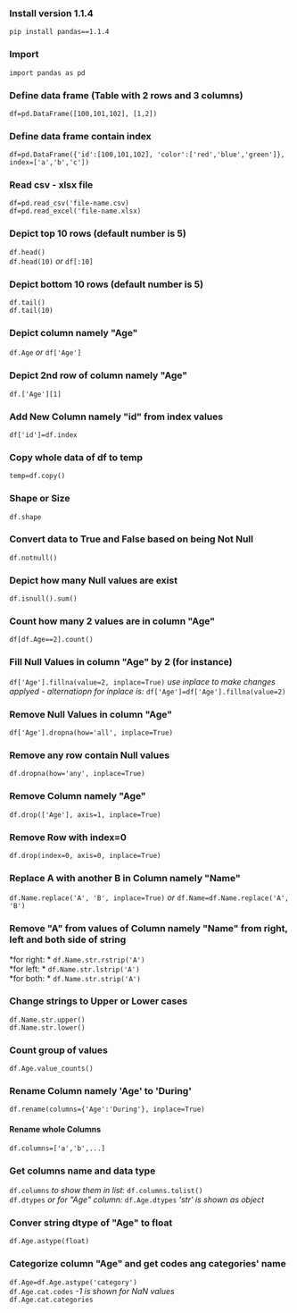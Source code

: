 ### Install version 1.1.4
`pip install pandas==1.1.4`

### Import
`import pandas as pd`

### Define data frame (Table with 2 rows and 3 columns)
`df=pd.DataFrame([100,101,102], [1,2])`

### Define data frame contain index
`df=pd.DataFrame({'id':[100,101,102], 'color':['red','blue','green']}, index=['a','b','c'])`

### Read csv - xlsx file
`df=pd.read_csv('file-name.csv)`<br>
`df=pd.read_excel('file-name.xlsx)`

### Depict top 10 rows (default number is 5)
`df.head()`<br>
`df.head(10)` *or* `df[:10]`

### Depict bottom 10 rows (default number is 5)
`df.tail()`<br>
`df.tail(10)`

### Depict column namely "Age"
`df.Age` *or* `df['Age']`

### Depict 2nd row of column namely "Age"
`df.['Age'][1]`

### Add New Column namely "id" from index values
`df['id']=df.index`

### Copy whole data of df to temp
`temp=df.copy()`

### Shape or Size
`df.shape`

### Convert data to True and False based on being Not Null
`df.notnull()`

### Depict how many Null values are exist
`df.isnull().sum()`

### Count how many 2 values are in column "Age"
`df[df.Age==2].count()`

### Fill Null Values in column "Age" by 2 (for instance)
`df['Age'].fillna(value=2, inplace=True)` *use inplace to make changes applyed - alternatiopn for inplace is:* `df['Age']=df['Age'].fillna(value=2)`

### Remove Null Values in column "Age"
`df['Age'].dropna(how='all', inplace=True)`

### Remove any row contain Null values
`df.dropna(how='any', inplace=True)`

### Remove Column namely "Age"
`df.drop(['Age'], axis=1, inplace=True)`

### Remove Row with index=0
`df.drop(index=0, axis=0, inplace=True)`

### Replace A with another B in Column namely "Name"
`df.Name.replace('A', 'B', inplace=True)` *or* `df.Name=df.Name.replace('A', 'B')`

### Remove "A" from values of Column namely "Name" from right, left and both side of string
*for right: * `df.Name.str.rstrip('A')`<br>
*for left:  * `df.Name.str.lstrip('A')`<br>
*for both: * `df.Name.str.strip('A')`

### Change strings to Upper or Lower cases
`df.Name.str.upper()`<br>
`df.Name.str.lower()`

### Count group of values
`df.Age.value_counts()`

### Rename Column namely 'Age' to 'During'
`df.rename(columns={'Age':'During'}, inplace=True)`
#### Rename whole Columns 
`df.columns=['a','b',...]`

### Get columns name and data type
`df.columns` *to show them in list:* `df.columns.tolist()`<br>
`df.dtypes` *or for "Age" column:* `df.Age.dtypes` *'str' is shown as object*

### Conver string dtype of "Age" to float
`df.Age.astype(float)`

### Categorize column "Age" and get codes ang categories' name
`df.Age=df.Age.astype('category')`<br>
`df.Age.cat.codes` *-1 is shown for NaN values*<br>
`df.Age.cat.categories`

### 

